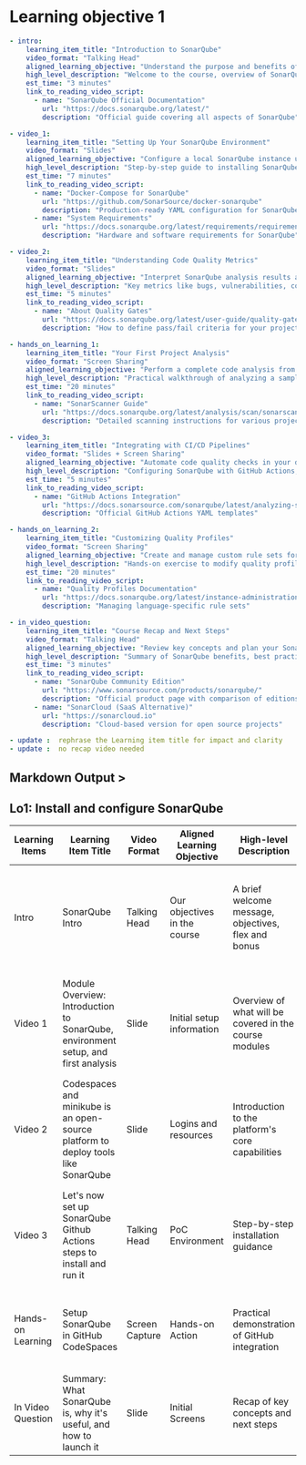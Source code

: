 # Learning objective 1

```yaml
- intro:
    learning_item_title: "Introduction to SonarQube"
    video_format: "Talking Head"
    aligned_learning_objective: "Understand the purpose and benefits of SonarQube for code quality analysis"
    high_level_description: "Welcome to the course, overview of SonarQube capabilities, and what you'll learn about static code analysis and quality gates"
    est_time: "3 minutes"
    link_to_reading_video_script:
      - name: "SonarQube Official Documentation"
        url: "https://docs.sonarqube.org/latest/"
        description: "Official guide covering all aspects of SonarQube"

- video_1:
    learning_item_title: "Setting Up Your SonarQube Environment"
    video_format: "Slides"
    aligned_learning_objective: "Configure a local SonarQube instance using Docker"
    high_level_description: "Step-by-step guide to installing SonarQube server, understanding the web interface, and basic configuration"
    est_time: "7 minutes"
    link_to_reading_video_script:
      - name: "Docker-Compose for SonarQube"
        url: "https://github.com/SonarSource/docker-sonarqube"
        description: "Production-ready YAML configuration for SonarQube"
      - name: "System Requirements"
        url: "https://docs.sonarqube.org/latest/requirements/requirements/"
        description: "Hardware and software requirements for SonarQube"

- video_2:
    learning_item_title: "Understanding Code Quality Metrics"
    video_format: "Slides"
    aligned_learning_objective: "Interpret SonarQube analysis results and quality gates"
    high_level_description: "Key metrics like bugs, vulnerabilities, code smells, coverage, and duplications explained with examples"
    est_time: "5 minutes"
    link_to_reading_video_script:
      - name: "About Quality Gates"
        url: "https://docs.sonarqube.org/latest/user-guide/quality-gates/"
        description: "How to define pass/fail criteria for your projects"

- hands_on_learning_1:
    learning_item_title: "Your First Project Analysis"
    video_format: "Screen Sharing"
    aligned_learning_objective: "Perform a complete code analysis from setup to results"
    high_level_description: "Practical walkthrough of analyzing a sample project, interpreting the dashboard, and addressing issues"
    est_time: "20 minutes"
    link_to_reading_video_script:
      - name: "SonarScanner Guide"
        url: "https://docs.sonarqube.org/latest/analysis/scan/sonarscanner/"
        description: "Detailed scanning instructions for various project types"

- video_3:
    learning_item_title: "Integrating with CI/CD Pipelines"
    video_format: "Slides + Screen Sharing"
    aligned_learning_objective: "Automate code quality checks in your development workflow"
    high_level_description: "Configuring SonarQube with GitHub Actions, Jenkins, and other CI tools using YAML configurations"
    est_time: "5 minutes"
    link_to_reading_video_script:
      - name: "GitHub Actions Integration"
        url: "https://docs.sonarsource.com/sonarqube/latest/analyzing-source-code/scanners/github-actions/"
        description: "Official GitHub Actions YAML templates"

- hands_on_learning_2:
    learning_item_title: "Customizing Quality Profiles"
    video_format: "Screen Sharing"
    aligned_learning_objective: "Create and manage custom rule sets for your projects"
    high_level_description: "Hands-on exercise to modify quality profiles, import/export rules, and adapt to team standards"
    est_time: "20 minutes"
    link_to_reading_video_script:
      - name: "Quality Profiles Documentation"
        url: "https://docs.sonarqube.org/latest/instance-administration/quality-profiles/"
        description: "Managing language-specific rule sets"

- in_video_question:
    learning_item_title: "Course Recap and Next Steps"
    video_format: "Talking Head"
    aligned_learning_objective: "Review key concepts and plan your SonarQube implementation"
    high_level_description: "Summary of SonarQube benefits, best practices, and resources for advanced features"
    est_time: "3 minutes"
    link_to_reading_video_script:
      - name: "SonarQube Community Edition"
        url: "https://www.sonarsource.com/products/sonarqube/"
        description: "Official product page with comparison of editions"
      - name: "SonarCloud (SaaS Alternative)"
        url: "https://sonarcloud.io"
        description: "Cloud-based version for open source projects"

- update :  rephrase the Learning item title for impact and clarity
- update :  no recap video needed
```

## Markdown Output >

## **Lo1**: Install and configure SonarQube 

| Learning Items | Learning Item Title | Video Format | Aligned Learning Objective | High-level Description | Est. Time | Link to Reading | Video Script |
|---------------|---------------------|--------------|----------------------------|------------------------|-----------|------------------------------|------------------------------|
| Intro | SonarQube Intro | Talking Head | Our objectives in the course | A brief welcome message, objectives, flex and bonus | 3 minutes | [SonarQube Official Documentation](https://docs.sonarqube.org/latest/) - Official guide for installation, configuration, and YAML-based project analysis |
| Video 1 | Module Overview: Introduction to SonarQube, environment setup, and first analysis | Slide | Initial setup information | Overview of what will be covered in the course modules | 5 minutes | [Using Docker-Compose YAML for SonarQube Setup](https://github.com/SonarSource/docker-sonarqube) - Example YAML for deploying SonarQube via Docker |
| Video 2 | Codespaces and minikube is an open-source platform to deploy tools like SonarQube | Slide | Logins and resources | Introduction to the platform's core capabilities | 5 minutes | [Codespaces and minikube](https://github.com/kubernetes/minikube) - Project configuration (can be adapted for YAML SonarQube) |
| Video 3 | Let's now set up SonarQube Github Actions steps to install and run it | Talking Head | PoC Environment | Step-by-step installation guidance | 5 minutes | [GitHub Actions with SonarQube](https://docs.sonarsource.com/sonarqube/latest/analyzing-source-code/scanners/github-actions/) - YAML configuration for SonarQube scanning in GitHub workflows |
| Hands-on Learning | Setup SonarQube in GitHub CodeSpaces | Screen Capture | Hands-on Action | Practical demonstration of GitHub integration | 3 minutes | [Customizing SonarQube Rules](https://community.sonarsource.com/t/how-to-export-and-import-quality-profiles/1217) - Managing rules via YAML/JSON configurations |
| In Video Question | Summary: What SonarQube is, why it's useful, and how to launch it | Slide | Initial Screens | Recap of key concepts and next steps | 5 minutes | [SonarQube Official Documentation](https://docs.sonarqube.org/latest/) - Comprehensive reference for all features |

